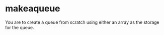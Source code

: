 # makeaqueue
You are to create a queue from scratch using either an array as the storage for the queue.
